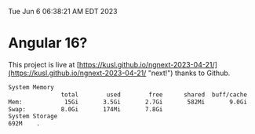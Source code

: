 Tue Jun  6 06:38:21 AM EDT 2023

# Angular 16?


This project is live at [https://kusl.github.io/ngnext-2023-04-21/](https://kusl.github.io/ngnext-2023-04-21/ "next!") thanks to Github.

```bash
System Memory
               total        used        free      shared  buff/cache   available
Mem:            15Gi       3.5Gi       2.7Gi       582Mi       9.0Gi        10Gi
Swap:          8.0Gi       174Mi       7.8Gi
System Storage
692M	.

